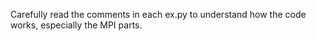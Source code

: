 Carefully read the comments in each ex.py to understand how the code works, especially the MPI parts.  
